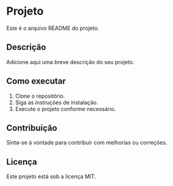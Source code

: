 # Projeto

Este é o arquivo README do projeto.

## Descrição

Adicione aqui uma breve descrição do seu projeto.

## Como executar

1. Clone o repositório.
2. Siga as instruções de instalação.
3. Execute o projeto conforme necessário.

## Contribuição

Sinta-se à vontade para contribuir com melhorias ou correções.

## Licença

Este projeto está sob a licença MIT.
